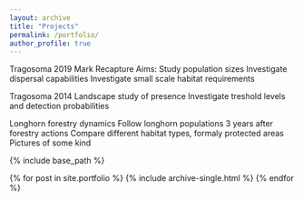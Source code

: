 ```yaml
---
layout: archive
title: "Projects"
permalink: /portfolio/
author_profile: true
---
```


Tragosoma 2019
Mark Recapture
Aims: 
Study population sizes
Investigate dispersal capabilities
Investigate small scale habitat requirements


Tragosoma 2014
Landscape study of presence
Investigate treshold levels and detection probabilities


Longhorn forestry dynamics
Follow longhorn populations 3 years after forestry actions
Compare different habitat types, formaly protected areas
Pictures of some kind





{% include base_path %}


{% for post in site.portfolio %}
  {% include archive-single.html %}
{% endfor %}

